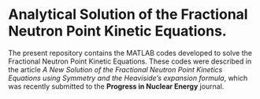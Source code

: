 # Analytical Solution of the Fractional Neutron Point Kinetic Equations. 
The present repository contains the MATLAB codes developed to solve the Fractional Neutron Point Kinetic Equations. These codes were described in the article *A New Solution of the Fractional Neutron Point Kinetics Equations using Symmetry and the Heaviside’s expansion formula*, which was recently submitted to the **Progress in Nuclear Energy** journal. 
